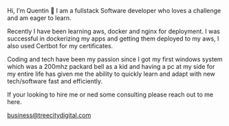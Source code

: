 Hi, I’m Quentin 👋 
  I am a fullstack Software developer who loves a challenge and am eager to learn.

  Recently I have been learning aws, docker and nginx for deployment. I was successful in dockerizing my apps and getting them deployed to my aws, I also used Certbot for my certificates.
  
  Coding and tech have been my passion since I got my first windows system which was a 200mhz packard bell as a kid and having a pc at my side for my entire life has given me the ability to quickly learn and adapt with new tech/software fast and efficiently.
  
If your looking to hire me or ned some consulting please reach out to me here.
  
business@treecitydigital.com
  
<!---
/@Q-Mick is a ✨ special ✨ repository because its `README.md` (this file) appears on your GitHub profile.
You can click the Preview link to take a look at your changes.
--->
